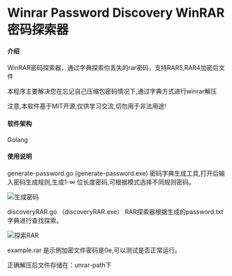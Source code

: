 # Winrar Password Discovery  WinRAR密码探索器

#### 介绍
WinRAR密码探索器，通过字典探索你丢失的rar密码，支持RAR5,RAR4加密后文件

本程序主要解决您在忘记自己压缩包密码情况下,通过字典方式进行winrar解压

注意,本软件基于MIT开源,仅供学习交流,切勿用于非法用途!
#### 软件架构
Golang 


#### 使用说明
generate-password.go (generate-password.exe)  密码字典生成工具,打开后输入密码生成规则,生成1-∞  位长度密码,可根据模式选择不同规则密码。

![生成密码](https://gitee.com/aliu/discoveryRAR/raw/develop/jpg/generate-password.png "生成密码")


discoveryRAR.go （discoveryRAR.exe） RAR探索器根据生成的password.txt字典进行查找探索。

![探索RAR](https://gitee.com/aliu/discoveryRAR/raw/develop/jpg/discovery.png "探索RAR")


example.rar  是示例加密文件密码是0e,可以测试是否正常运行。

正确解压后文件存储在：unrar-path下

